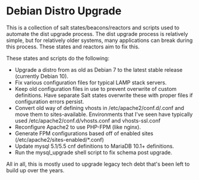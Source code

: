 # Debian Distro Upgrade 

This is a collection of salt states/beacons/reactors and scripts used to automate the dist upgrade process. The dist upgrade process is relatively simple, but for relatively older systems, many applications can break during this process. These states and reactors aim to fix this.

These states and scripts do the following:
* Upgrade a distro from as old as Debian 7 to the latest stable release (currently Debian 10).
* Fix various configuration files for typical LAMP stack servers. 
* Keep old configuration files in use to prevent overwrite of custom definitions. Have separate Salt states overwrite these with proper files if configuration errors persist. 
* Convert old way of defining vhosts in /etc/apache2/conf.d/<conffile>.conf and move them to sites-available. Environments that I've seen have typically used /etc/apache2/conf.d/vhosts.conf and vhosts-ssl.conf
* Reconfigure Apache2 to use PHP-FPM (like nginx). 
* Generate FPM configurations based off of enabled sites (/etc/apache2/sites-enabled/*.conf)
* Update mysql 5.1/5.5 cnf definitions to MariaDB 10.1+ definitions.
* Run the mysql_upgrade shell script to fix schema post upgrade. 

All in all, this is mostly used to upgrade legacy tech debt that's been left to build up over the years.